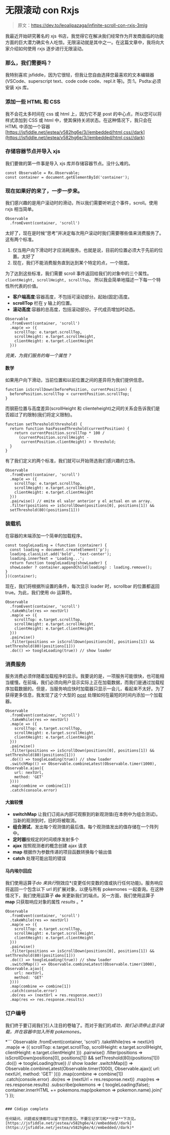 # 无限滚动 con Rxjs

> 原文：<https://dev.to/leoalipazaga/infinite-scroll-con-rxjs-3mlg>

我最近开始研究著名的 xjs 书店，我觉得它在解决我们经常作为开发商面临的功能方面的巨大潜力确实令人吃惊。无限滚动就是其中之一。在这篇文章中，我将向大家介绍如何使用 rxjs 逐步进行无限滚动。

### 那么，我们需要吗？

我特别喜欢 jsfiddle，因为它很轻，但我让您自由选择您最喜欢的文本编辑器(VSCode、superscript text、code code code、repl.it 等)。页:1。Psdta:必须安装 xjs 库。

### 添加一些 HTML 和 CSS

我不会花太多时间在 css 或 html 上，因为它不是 post 的中心点，所以您可以将样式添加到 CSS 或 html 中，使其保持关闭状态。在这种情况下，我只会在 HTML 中添加一个容器[https://jsfiddle.net/jestea/v582hg6e/3//embedded/html,css//dark](https://jsfiddle.net/jestea/v582hg6e/3//embedded/html,css//dark)

### 存储容器节点并导入 xjs

我们要做的第一件事是导入 xjs 库并存储容器节点。没什么难的。

```
const Observable = Rx.Observable;
const container = document.getElementById('container'); 
```

### 现在如果好的来了，一步一步来。

我们感兴趣的是用户滚动时的滑动，所以我们需要听听这个事件，scroll。使用 rxjs 相当简单。

```
Observable
  .fromEvent(container, 'scroll') 
```

太好了，现在是时候“思考”并决定每次用户滚动时我们需要哪些值来消费服务了。这有两个标准。

1.  仅当用户向下滑动时才应消耗服务。也就是说，目前的位置必须大于先前的位置。太好了
2.  现在，我们不能消费服务直到达到某个特定的点，一个限度。

为了达到这些标准，我们需要 scroll 事件返回给我们的对象中的三个属性。`clientHeight, scrollHeight, scrollTop`。
所以我会简单地描述一下每一个特性所代表的价值。

*   **客户端高度**:容器高度，不包括可滚动部分。起始(固定)高度。
*   **scrollTop** 栏在 y 轴上的位置。
*   **滚动高度**:容器的总高度，包括滚动部分。子代成员增加时动态。

```
Observable
  .fromEvent(container, 'scroll')
  .map(e => ({
    scrollTop: e.target.scrollTop,
    scrollHeight: e.target.scrollHeight,
    clientHeight: e.target.clientHeight
  })) 
```

*完美，为我们服务的每一个属性？*

#### 数学

如果用户向下滑动，当前位置和以前位置之间的差异将为我们提供信息。

```
function isScrollDown(beforePosition, currentPosition) {
  beforePosition.scrollTop < currentPosition.scrollTop;
} 
```

而钢筋位置与高度差异(scrollHeight 和 clienteheight)之间的关系会告诉我们是否超过了的限制(我们将定义限制)。

```
function setThreshold(threshold) {
  return function hasPassedThreshold(currentPosition) {
    return currentPosition.scrollTop * 100 /
      (currentPosition.scrollHeight -
       currentPosition.clientHeight) > threshold;
  }
} 
```

有了我们定义的两个标准，我们就可以开始筛选我们感兴趣的立场。

```
Observable
  .fromEvent(container, 'scroll')
  .map(e => ({
    scrollTop: e.target.scrollTop,
    scrollHeight: e.target.scrollHeight,
    clientHeight: e.target.clientHeight
  }))
  .pairwise() // emite el valor anterior y el actual en un array. 
  .filter(positions => isScrollDown(positions[0], positions[1]) && 
  setThreshold(80)(positions[1])) 
```

### 装载机

在容器的末端添加一个简单的加载程序。

```
const toogleLoading = (function (container) {
  const loading = document.createElement('p');
  loading.classList.add('bold', 'text-center');
  loading.innerText = 'Loading...';
  return function toogleLoading(showLoader) {
  showLoader ? container.appendChild(loading) : loading.remove();
}
})(container); 
```

现在，我们将根据所设置的条件，每次显示 loader 时，scrollbar 的位置都返回 true。为此，我们使用 do 运算符。

```
Observable
  .fromEvent(container, 'scroll')
  .takeWhile(res => nextUrl)
  .map(e => ({
    scrollTop: e.target.scrollTop,
    scrollHeight: e.target.scrollHeight,
    clientHeight: e.target.clientHeight
  }))
  .pairwise()
  .filter(positions => isScrollDown(positions[0], positions[1]) && setThreshold(80)(positions[1]))
  .do(() => toogleLoading(true)) // show loader 
```

### 消费服务

服务消费必须伴随着加载程序的显示。我要说的是，一项服务可能很快，也可能相当缓慢。在前端，我们必须向用户显示实际上正在加载数据，而我们是通过加载程序加载数据的。但是，当服务响应快时加载器只显示一会儿，看起来不太好。为了获得更多信息，我发现了这个大型的 [post](https://codeburst.io/rxjs-show-spinner-for-a-minimum-amount-of-time-807ac6b23227) 处理如何在最短的时间内添加一个加载器。

```
Observable
  .fromEvent(container, 'scroll')
  .takeWhile(res => nextUrl)
  .map(e => ({
    scrollTop: e.target.scrollTop,
    scrollHeight: e.target.scrollHeight,
    clientHeight: e.target.clientHeight
  }))
  .pairwise()
  .filter(positions => isScrollDown(positions[0], positions[1]) && setThreshold(80)(positions[1]))
  .do(() => toogleLoading(true)) // show loader
  .switchMap(() => Observable.combineLatest(Observable.timer(1000), Observable.ajax({
    url: nextUrl,
    method: 'GET'
  })))
  .map(combine => combine[1])
  .catch(console.error) 
```

#### 大脑较慢

*   **switchMap** 让我们订阅从内部可观察到的新观测值(在本例中为组合测试)。当新的观测到时，旧的将被取消。
*   **组合测试**，发出每个观测值的最后值。每个观测值发出的值存储在一个阵列中。
*   **定时器**按规定的时间顺序发射多个
*   **ajax** 按照观测者的概念创建 ajax 请求
*   **map** 根据作为参数传递的项目函数转换每个输出值
*   **catch** 处理可能出现的错误

#### 马内埃尔回应

我们使用运算子*do 来执行*侧效应*(变更任何变数的值或执行任何功能)。服务响应将返回一个包含以下 url 的扩展对象，以便与所有 pokemones 一起查询。在这种情况下，我们使用运算子 **do** 来更新我们的端点。另一方面，我们使用运算子 **map** 只获取响应对象的属性 *results* 。* 

```
Observable
  .fromEvent(container, 'scroll')
  .takeWhile(res => nextUrl)
  .map(e => ({
    scrollTop: e.target.scrollTop,
    scrollHeight: e.target.scrollHeight,
    clientHeight: e.target.clientHeight
  }))
  .pairwise()
  .filter(positions => isScrollDown(positions[0], positions[1]) && setThreshold(80)(positions[1]))
  .do(() => toogleLoading(true)) // show loader
  .switchMap(() => Observable.combineLatest(Observable.timer(1000), Observable.ajax({
    url: nextUrl,
    method: 'GET'
  })))
  .map(combine => combine[1])
  .catch(console.error)
  .do(res => (nextUrl = res.response.next))
  .map(res => res.response.results) 
```

### 订户编号

我们终于要订阅我们引人注目的卷轴了。而对于我们的*成功，我们必须停止显示装载，并在容器中加入所有 pokemones。* 

 *```
Observable
  .fromEvent(container, 'scroll')
  .takeWhile(res => nextUrl)
  .map(e => ({
    scrollTop: e.target.scrollTop,
    scrollHeight: e.target.scrollHeight,
    clientHeight: e.target.clientHeight
  }))
  .pairwise()
  .filter(positions => isScrollDown(positions[0], positions[1]) && setThreshold(80)(positions[1]))
  .do(() => toogleLoading(true)) // show loader
  .switchMap(() => Observable.combineLatest(Observable.timer(1000), Observable.ajax({
    url: nextUrl,
    method: 'GET'
  })))
  .map(combine => combine[1])
  .catch(console.error)
  .do(res => (nextUrl = res.response.next))
  .map(res => res.response.results)
  .subscribe(pokemons => {
    toogleLoading(false);
    container.innerHTML += pokemons.map(pokemon =>
                                                pokemon.name).join('<br>')
  }); 
```

### Código completo

任何疑问、问题或反馈都可以留下您的意见。不要忘记学习和**分享**下次见。
[https://jsfiddle.net/jestea/v582hg6e/4//embedded//dark](https://jsfiddle.net/jestea/v582hg6e/4//embedded//dark)*